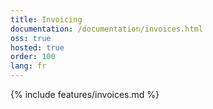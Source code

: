```yaml
---
title: Invoicing
documentation: /documentation/invoices.html
oss: true
hosted: true
order: 100
lang: fr
---
```


{% include features/invoices.md %}
